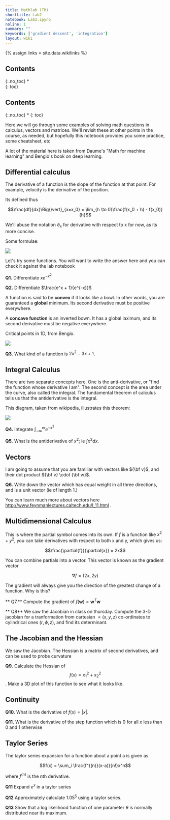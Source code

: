 ```yaml
---
title: Mathlab (TM)
shorttitle: Lab2
notebook: Lab2.ipynb
noline: 1
summary: ""
keywords: ['gradient descent', 'integration']
layout: wiki
---
```

{% assign links = site.data.wikilinks %}

## Contents
{:.no_toc}
*  
{: toc}


## Contents
{:.no_toc}
* 
{: toc}

Here we will go through some examples of solving math questions in calculus, vectors and matrices. We'll revisit these at other points in the course, as needed, but hopefully this notebook provides you some practice, some cheatsheet, etc

A lot of the material here is taken from Daume's "Math for machine learning" and  Bengio's book on deep learning.

## Differential calculus

The derivative of a function is the slope of the function at that point. For example, velocity is the derivative of the position.

Its defined thus

$$\frac{df}{dx}\Big{\vert}_{x=x_0} = \lim_{h \to 0}\frac{f(x_0 + h) - f(x_0)}{h}$$

We'll abuse the notation $\partial_x$ for derivative with respect to x for now, as its more concise.

Some formulae:

![](https://www.dropbox.com/s/ouihdyln5nneh90/Screenshot%202017-02-03%2002.41.02.png?dl=1)

Let's try some functions. You will want to write the answer here and you can check it against the lab notebook

**Q1.** Differentiate $xe^{-x^2}$

**Q2.** Differentiate  $\frac{e^x + 1}{e^{-x}}$


A function is said to be **convex** if it looks like a bowl. In other words, you are guaranteed a **global** minimum. Its second derivative must be positive everywhere.

A **concave function** is an inverted bown. It has a global laximum, and its second derivative must be negative everywhere.

Critical points in 1D, from Bengio.

![](https://www.dropbox.com/s/196s7o9cbrjbbjx/Screenshot%202017-02-03%2003.20.30.png?dl=1)

**Q3.** What kind of a function is $2x^2 - 3x + 1$.

## Integral Calculus

There are two separate concepts here. One is the anti-derivative, or "find the function whose derivative I am". The second concept is the area under the curve, also called the integral. The fundamental theorem of calculus tells us that the antiderivative is the integral. 

This diagram, taken from wikipedia, illustrates this theorem:

![](https://upload.wikimedia.org/wikipedia/commons/e/e6/FTC_geometric.svg)

**Q4.** Integrate  $\int_{-\infty}^{\infty} e^{-x^2}$

**Q5.** What is the antiderivative of $x^2$; ie $\int x^2 dx$.

## Vectors

I am going to assume that you are familiar with vectors like  ${\bf v}$, and their dot product ${\bf v} \cdot {\bf w}$. 

**Q6.** Write down the vector which has equal weight in all three directions, and is a unit vector (ie of length 1.)

You can learn much more about vectors here http://www.feynmanlectures.caltech.edu/I_11.html .

## Multidimensional Calculus

This is where the partial symbol comes into its own. If $f$ is a function like $x^2 + y^2$, you can take derivatives with respect to both x and y, which gives us:

$$\frac{\partial{f}}{\partial{x}} = 2x$$


You can combine partials into a vector. This vector is known as the gradient vector

$$\nabla f = (2x, 2y)$$

The gradient will always give you the direction of the greatest change of a function. Why is this?

** Q7.** Compute the gradient of $f(\mathbf{w}) = \mathbf{w}^T\mathbf{w}$

** Q8** We saw the Jacobian in class on thursday. Compute the 3-D jacobian for a tranformation from cartesian $=(x,y,z)$ co-ordinates to cylindrical ones $(r, \phi, z)$, and find its determinant.

## The Jacobian and the Hessian

We saw the Jacobian. The Hessian is a matrix of second derivatives, and can be used to probe curvature

**Q9.** Calculate the Hessian of $$f(x) = x_1^2 + x_2^2$$. Make a 3D plot of this function to see what it looks like.

## Continuity

**Q10.** What is the derivative of $f(x) = \vert x \vert$. 

**Q11.** What is the derivative of the step function which is 0 for all x less than 0 and 1 otherwise

## Taylor Series

The taylor series expansion for a function about a point a is given as

$$f(x) = \sum_i  \frac{f^{(n)}(x-a)}{n!}x^n$$

where $f^{(n)}$ is the nth derivative.

**Q11** Expand $e^x$ in a taylor series

**Q12** Approximately calculate $1.05^5$ using a taylor series.

**Q13** Show that a log likelihood function of one parameter $\theta$ is normally distributed near its maximum.



```python

```

